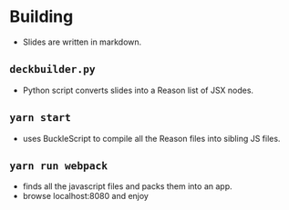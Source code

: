 # Building

 - Slides are written in markdown.

## `deckbuilder.py`

 - Python script converts slides into a Reason list of JSX nodes.

## `yarn start`

 - uses BuckleScript to compile all the Reason files into sibling JS files.

## `yarn run webpack`

 - finds all the javascript files and packs them into an app.
 - browse localhost:8080 and enjoy
